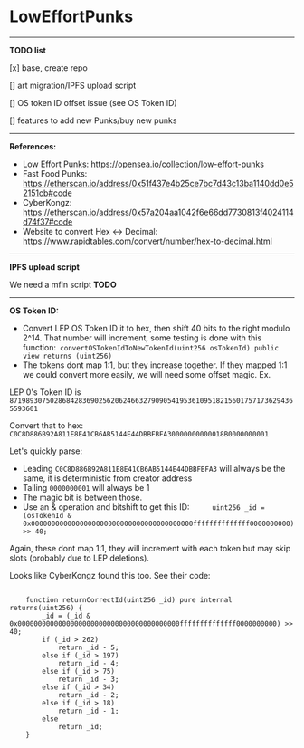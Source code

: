 # LowEffortPunks
------------

**TODO list**

[x] base, create repo

[] art migration/IPFS upload script

[] OS token ID offset issue (see OS Token ID)

[] features to add new Punks/buy new punks 

------------

**References:**
- Low Effort Punks: https://opensea.io/collection/low-effort-punks
- Fast Food Punks: https://etherscan.io/address/0x51f437e4b25ce7bc7d43c13ba1140dd0e52151cb#code
- CyberKongz: https://etherscan.io/address/0x57a204aa1042f6e66dd7730813f4024114d74f37#code
- Website to convert Hex <-> Decimal: https://www.rapidtables.com/convert/number/hex-to-decimal.html

------------
**IPFS upload script**

We need a mfin script **TODO**

------------

**OS Token ID:**
- Convert LEP OS Token ID it to hex, then shift 40 bits to the right modulo 2^14. That number will increment, some testing is done with this function:` convertOSTokenIdToNewTokenId(uint256 osTokenId) public view returns (uint256)`
- The tokens dont map 1:1, but they increase together. If they mapped 1:1 we could convert more easily, we will need some offset magic. 
Ex. 

LEP 0's Token ID is `87198930750286842836902562062466327909054195361095182156017571736294365593601`

Convert that to hex: `C0C8D886B92A811E8E41CB6AB5144E44DBBFBFA30000000000018B0000000001`

Let's quickly parse:
- Leading `C0C8D886B92A811E8E41CB6AB5144E44DBBFBFA3` will always be the same, it is deterministic from creator address
- Tailing `0000000001` will always be 1 
- The magic bit is between those. 
- Use an & operation and bitshift to get this ID: `		uint256 _id = (osTokenId & 0x0000000000000000000000000000000000000000ffffffffffffff0000000000) >> 40;`

Again, these dont map 1:1, they will increment with each token but may skip slots (probably due to LEP deletions). 


Looks like CyberKongz found this too. See their code:

```

	function returnCorrectId(uint256 _id) pure internal returns(uint256) {
		_id = (_id & 0x0000000000000000000000000000000000000000ffffffffffffff0000000000) >> 40;
		if (_id > 262)
			return _id - 5;
		else if (_id > 197)
			return _id - 4;
        else if (_id > 75)
            return _id - 3;
        else if (_id > 34)
            return _id - 2;
        else if (_id > 18)
            return _id - 1;
		else
			return _id;
	}
